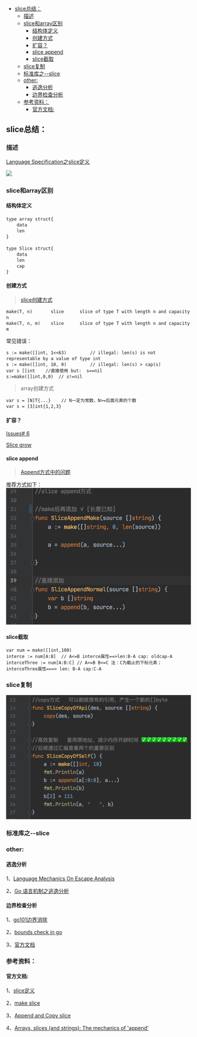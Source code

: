 * [slice总结：](#slice总结)
   * [描述](#描述)
   * [slice和array区别](#slice和array区别)
      * [结构体定义](#结构体定义)
      * [创建方式](#创建方式)
      * [扩容？](#扩容)
      * [slice append](#slice-append)
      * [slice截取](#slice截取)
   * [slice复制](#slice复制)
   * [标准库之--slice](#标准库之--slice)
   * [other:](#other)
      * [逃逸分析](#逃逸分析)
      * [边界检查分析](#边界检查分析)
   * [参考资料：](#参考资料)
      * [官方文档:](#官方文档)
    
## slice总结：
### 描述
[Language Specification之slice定义](https://golang.org/ref/spec#Slice_types)

![](https://raw.githubusercontent.com/crab21/Images/master//blog/20200506110013.png)

### slice和array区别
#### 结构体定义
```cgo
type array struct{
    data
    len
}

type Slice struct{
    data
    len
    cap
}
```

#### 创建方式
> [slice创建方式](https://github.com/crab21/go-source/blob/master/gosource/sourcego/sourceslice/source_slice_make.md)
```cgo
make(T, n)       slice      slice of type T with length n and capacity n
make(T, n, m)    slice      slice of type T with length n and capacity m
```

常见错误：
```cgo
s := make([]int, 1<<63)         // illegal: len(s) is not representable by a value of type int
s := make([]int, 10, 0)         // illegal: len(s) > cap(s)
var s []int    //直接使用 but:  s==nil
s:=make([]int,0,0)  // s!=nil
```

> array创建方式
```cgo
var s = [N]T{...}    // N一定为常数，N>=后面元素的个数
var s = [3]int{1,2,3}
```

#### 扩容？
[Issues# 6](https://github.com/crab21/go-source/issues/6)

[Slice grow](https://github.com/crab21/go-source/blob/master/gosource/sourcego/sourceslice/source_slice_grow.md)

#### slice append 
>[Append方式中的问题](https://github.com/crab21/go-source/blob/master/gosource/sourcego/sourceslice/source_slice_append.md)

推荐方式如下：
![](https://raw.githubusercontent.com/crab21/Images/master//blog/20200727230057.png)

#### slice截取
```cgo
var num = make([]int,100)
interce := num[A:B]  // A<=B interce属性==>len:B-A cap: oldcap-A 
interceThree := num[A:B:C] // A<=B B<=C 注：C为截止的下标元素；interceThree属性===> len: B-A cap:C-A
```
### slice复制
![](https://raw.githubusercontent.com/crab21/Images/master//blog/20200506113250.png)

### 标准库之--slice


### other:
#### 逃逸分析

1、[Language Mechanics On Escape Analysis](https://www.ardanlabs.com/blog/2017/05/language-mechanics-on-escape-analysis.html)

2、[Go 语言机制之逃逸分析](https://studygolang.com/articles/12444?fr=sidebar)

#### 边界检查分析 

1、[go101边界消除](https://gfw.go101.org/article/bounds-check-elimination.html)

2、[bounds check in go](https://www.ardanlabs.com/blog/2018/04/bounds-check-elimination-in-go.html)

3、[官方文档](https://docs.google.com/document/d/1vdAEAjYdzjnPA9WDOQ1e4e05cYVMpqSxJYZT33Cqw2g/edit#)

### 参考资料：
#### 官方文档:
1、[slice定义](https://golang.org/ref/spec#Slice_types)

2、[make slice](https://golang.org/ref/spec#Making_slices_maps_and_channels)

3、[Append and Copy slice](https://golang.org/ref/spec#Appending_and_copying_slices)

4、[Arrays, slices (and strings): The mechanics of 'append'](https://blog.golang.org/slices)